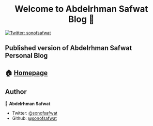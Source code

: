 <h1 align="center">Welcome to Abdelrhman Safwat Blog 👋</h1>
<p>
  <a href="https://twitter.com/sonofsafwat" target="_blank">
    <img alt="Twitter: sonofsafwat" src="https://img.shields.io/twitter/follow/sonofsafwat.svg?style=social" />
  </a>
</p>

## Published version of Abdelrhman Safwat Personal Blog

## 🏠 [Homepage](https://abdelrhmansafwat.com)

## Author

👤 **Abdelrhman Safwat**

- Twitter: [@sonofsafwat](https://twitter.com/sonofsafwat)
- Github: [@sonofsafwat](https://github.com/sonofsafwat)
